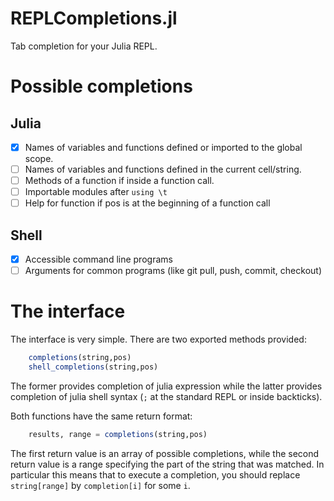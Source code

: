 REPLCompletions.jl
==================

Tab completion for your Julia REPL.

# Possible completions
## Julia
- [x] Names of variables and functions defined or imported to the global scope.
- [ ] Names of variables and functions defined in the current cell/string.
- [ ] Methods of a function if inside a function call.
- [ ] Importable modules after `using \t`
- [ ] Help for function if pos is at the beginning of a function call

## Shell
- [x] Accessible command line programs
- [ ] Arguments for common programs (like git pull, push, commit, checkout)

# The interface

The interface is very simple. There are two exported methods provided:

```julia
	completions(string,pos)
	shell_completions(string,pos)
```

The former provides completion of julia expression while the latter provides completion 
of julia shell syntax (`;` at the standard REPL or inside backticks).

Both functions have the same return format:

```julia
	results, range = completions(string,pos)
```

The first return value is an array of possible completions, while the second return value 
is a range specifying the part of the string that was matched. In particular this means
that to execute a completion, you should replace `string[range]` by `completion[i]` for some `i`.

